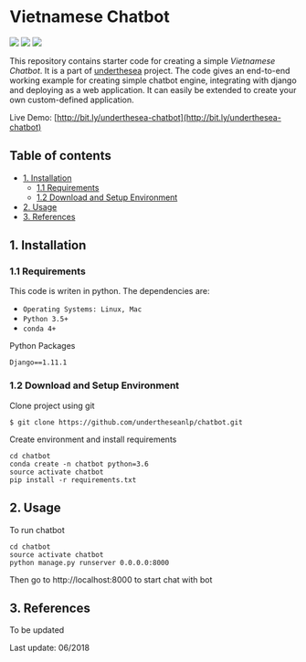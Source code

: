 # Vietnamese Chatbot

![](https://img.shields.io/badge/made%20with-%E2%9D%A4-red.svg)
![](https://img.shields.io/badge/powered%20by-chatscript-blue.svg)
![](https://img.shields.io/badge/build-passing-green.svg)

This repository contains starter code for creating a simple *Vietnamese Chatbot*. It is a part of [underthesea](https://github.com/magizbox/underthesea) project. The code gives an end-to-end working example for creating simple chatbot engine, integrating with django and deploying as a web application. It can easily be extended to create your own custom-defined application. 

Live Demo: [http://bit.ly/underthesea-chatbot](http://bit.ly/underthesea-chatbot)

## Table of contents

* [1. Installation](#1-installation)
  * [1.1 Requirements](#11-requirements)
  * [1.2 Download and Setup Environment](#12-download-and-setup-environment)
* [2. Usage](#2-usage)
* [3. References](#3-references)

## 1. Installation

### 1.1 Requirements

This code is writen in python. The dependencies are:

* `Operating Systems: Linux, Mac`
* `Python 3.5+`
* `conda 4+`

Python Packages

```
Django==1.11.1
```

### 1.2 Download and Setup Environment


Clone project using git

```
$ git clone https://github.com/undertheseanlp/chatbot.git
```

Create environment and install requirements

```
cd chatbot
conda create -n chatbot python=3.6
source activate chatbot
pip install -r requirements.txt
```

## 2. Usage


To run chatbot

```
cd chatbot
source activate chatbot
python manage.py runserver 0.0.0.0:8000
```

Then go to http://localhost:8000 to start chat with bot

## 3. References

To be updated

Last update: 06/2018